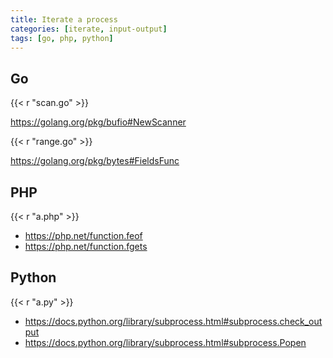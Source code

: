 ```yaml
---
title: Iterate a process
categories: [iterate, input-output]
tags: [go, php, python]
---
```


## Go

{{< r "scan.go" >}}

<https://golang.org/pkg/bufio#NewScanner>

{{< r "range.go" >}}

<https://golang.org/pkg/bytes#FieldsFunc>

## PHP

{{< r "a.php" >}}

- <https://php.net/function.feof>
- <https://php.net/function.fgets>

## Python

{{< r "a.py" >}}

- <https://docs.python.org/library/subprocess.html#subprocess.check_output>
- <https://docs.python.org/library/subprocess.html#subprocess.Popen>
